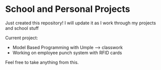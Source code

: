 # School and Personal Projects

Just created this repository!
I will update it as I work through my projects and school stuff

Current project:
- Model Based Programming with Umple --> classwork
- Working on employee punch system with RFID cards

Feel free to take anything from this.
